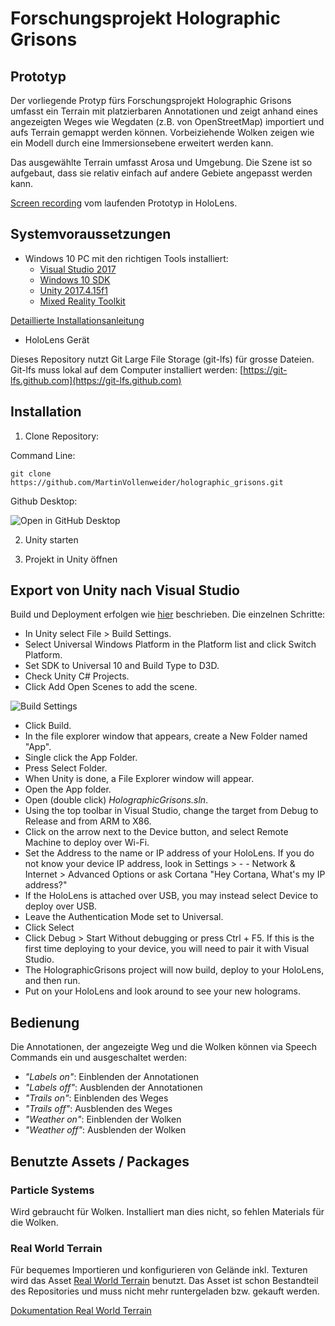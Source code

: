 # Forschungsprojekt Holographic Grisons

## Prototyp

Der vorliegende Protyp fürs Forschungsprojekt Holographic Grisons umfasst ein Terrain mit platzierbaren Annotationen und zeigt anhand eines angezeigten Weges wie Wegdaten (z.B. von OpenStreetMap) importiert und aufs Terrain gemappt werden können. Vorbeiziehende Wolken zeigen wie ein Modell durch eine Immersionsebene erweitert werden kann.

Das ausgewählte Terrain umfasst Arosa und Umgebung. Die Szene ist so aufgebaut, dass sie relativ einfach auf andere Gebiete angepasst werden kann. 

[Screen recording](https://drive.google.com/file/d/1bQkQS4UM795xcwBWdy0i45mah5A30EtM/view) vom laufenden Prototyp in HoloLens.

## Systemvoraussetzungen

- Windows 10 PC mit den richtigen Tools installiert:
  - [Visual Studio 2017](https://visualstudio.microsoft.com/downloads/)
  - [Windows 10 SDK](https://developer.microsoft.com/en-US/windows/downloads/windows-10-sdk)
  - [Unity 2017.4.15f1](https://unity3d.com/unity/qa/lts-releases)
  - [Mixed Reality Toolkit](https://github.com/Microsoft/MixedRealityToolkit-Unity/blob/master/README.md)
  
[Detaillierte Installationsanleitung](https://docs.microsoft.com/en-us/windows/mixed-reality/install-the-tools)
- HoloLens Gerät 

Dieses Repository nutzt Git Large File Storage (git-lfs) für grosse Dateien. Git-lfs muss lokal auf dem Computer installiert werden: [https://git-lfs.github.com](https://git-lfs.github.com)

## Installation

1) Clone Repository:

Command Line: 
```
git clone https://github.com/MartinVollenweider/holographic_grisons.git
```

Github Desktop:


![Open in GitHub Desktop](https://user-images.githubusercontent.com/6608578/51750981-f6997e00-20b3-11e9-8ae5-b138ca46a3b9.png)

2) Unity starten

3) Projekt in Unity öffnen


## Export von Unity nach Visual Studio 

Build und Deployment erfolgen wie [hier](https://docs.microsoft.com/en-us/windows/mixed-reality/holograms-101) beschrieben. 
Die einzelnen Schritte: 

- In Unity select File > Build Settings.
- Select Universal Windows Platform in the Platform list and click Switch Platform.
- Set SDK to Universal 10 and Build Type to D3D.
- Check Unity C# Projects.
- Click Add Open Scenes to add the scene.

![Build Settings](https://user-images.githubusercontent.com/6608578/51751697-c652df00-20b5-11e9-8e6d-076ddb9967e2.jpg)

- Click Build.
- In the file explorer window that appears, create a New Folder named "App".
- Single click the App Folder.
- Press Select Folder.
- When Unity is done, a File Explorer window will appear.
- Open the App folder.
- Open (double click) _HolographicGrisons.sln_.
- Using the top toolbar in Visual Studio, change the target from Debug to Release and from ARM to X86.
- Click on the arrow next to the Device button, and select Remote Machine to deploy over Wi-Fi.
- Set the Address to the name or IP address of your HoloLens. If you do not know your device IP address, look in Settings > - - Network & Internet > Advanced Options or ask Cortana "Hey Cortana, What's my IP address?"
- If the HoloLens is attached over USB, you may instead select Device to deploy over USB.
- Leave the Authentication Mode set to Universal.
- Click Select
- Click Debug > Start Without debugging or press Ctrl + F5. If this is the first time deploying to your device, you will need to pair it with Visual Studio.
- The HolographicGrisons project will now build, deploy to your HoloLens, and then run.
- Put on your HoloLens and look around to see your new holograms.

## Bedienung

Die Annotationen, der angezeigte Weg und die Wolken können via Speech Commands ein und ausgeschaltet werden: 

- _"Labels on"_: Einblenden der Annotationen
- _"Labels off"_: Ausblenden der Annotationen
- _"Trails on"_: Einblenden des Weges
- _"Trails off"_: Ausblenden des Weges
- _"Weather on"_: Einblenden der Wolken
- _"Weather off"_: Ausblenden der Wolken



## Benutzte Assets / Packages

### Particle Systems

Wird gebraucht für Wolken. Installiert man dies nicht, so fehlen Materials für die Wolken. 



### Real World Terrain

Für bequemes Importieren und konfigurieren von Gelände inkl. Texturen wird das Asset [Real World Terrain](https://assetstore.unity.com/packages/tools/terrain/real-world-terrain-8752) benutzt. Das Asset ist schon Bestandteil des Repositories und muss nicht mehr runtergeladen bzw. gekauft werden. 

[Dokumentation Real World Terrain](http://infinity-code.com/en/docs/real-world-terrain)

